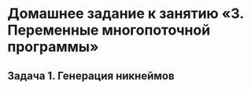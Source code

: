 # Домашнее задание к занятию «3. Переменные многопоточной программы»
## Задача 1. Генерация никнеймов
